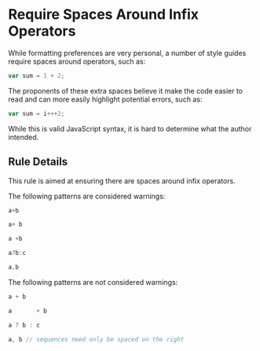 # Require Spaces Around Infix Operators

While formatting preferences are very personal, a number of style guides require spaces around operators, such as:

```js
var sum = 1 + 2;
```

The proponents of these extra spaces believe it make the code easier to read and can more easily highlight potential errors, such as:

```js
var sum = i+++2;
```

While this is valid JavaScript syntax, it is hard to determine what the author intended.

## Rule Details

This rule is aimed at ensuring there are spaces around infix operators.

The following patterns are considered warnings:

```js
a+b
```

```js
a+ b
```

```js
a +b
```

```js
a?b:c
```

```js
a,b
```

The following patterns are not considered warnings:

```js
a + b
```

```js
a       + b
```

```js
a ? b : c
```

```js
a, b // sequences need only be spaced on the right
```
